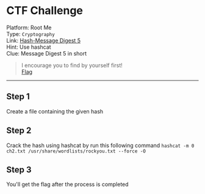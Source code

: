 # CTF Challenge

Platform: Root Me </br>
Type: `Cryptography` </br>
Link: [Hash-Message Digest 5](https://www.root-me.org/en/Challenges/Cryptanalysis/Hash-Message-Digest-5) </br>
Hint: Use hashcat </br>
Clue: Message Digest 5 in short </br>

> I encourage you to find by yourself first! </br>
[Flag](./passphrase.txt) </br>

---

## Step 1
Create a file containing the given hash </br>

## Step 2
Crack the hash using hashcat by run this following command `hashcat -m 0 ch2.txt /usr/share/wordlists/rockyou.txt --force -O` </br>

## Step 3
You'll get the flag after the process is completed </br>
